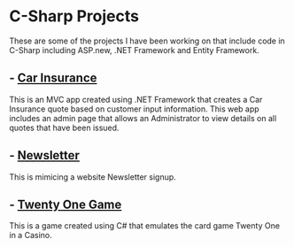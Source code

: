 # C-Sharp Projects

These are some of the projects I have been working on that include code in C-Sharp including ASP.new, .NET Framework and Entity Framework.


## - [Car Insurance](https://github.com/judahkirkwood/CarInsurance)


This is an MVC app created using .NET Framework that creates a Car Insurance quote based on customer input information. 
This web app includes an admin page that allows an Administrator to view details on all quotes that have been issued.

## - [Newsletter](https://github.com/judahkirkwood/C-Projects/tree/main/NewsletterAppMVC)

This is mimicing a website Newsletter signup.

## - [Twenty One Game](https://github.com/judahkirkwood/C-Projects/tree/main/TwentyOne)

This is a game created using C# that emulates the card game Twenty One in a Casino.
